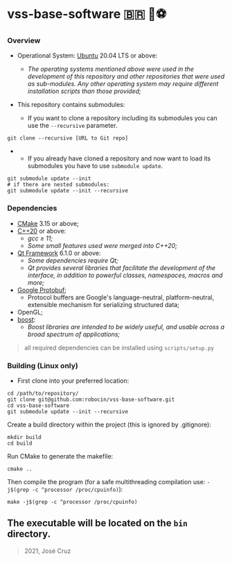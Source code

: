 # vss-base-software 🇧🇷 🤖⚽

### **Overview**

- Operational System: [Ubuntu](https://ubuntu.com/) 20.04 LTS or above:
    - _The operating systems mentioned above were used in the development of this repository and other repositories that
      were used as sub-modules. Any other operating system may require different installation scripts than those
      provided;_

- This repository contains submodules:
    - If you want to clone a repository including its submodules you can use the  `--recursive`  parameter.

```
git clone --recursive [URL to Git repo]
```

-
    - If you already have cloned a repository and now want to load its submodules you have to use  `submodule update`.

```
git submodule update --init
# if there are nested submodules:
git submodule update --init --recursive
```

### **Dependencies**

- [CMake](https://cmake.org/) 3.15 or above;
- [C++20](https://en.cppreference.com/w/cpp/20) or above:
    - _gcc ≥ 11;_
    - _Some small features used were merged into C++20;_
- [Qt Framework](https://www.qt.io/) 6.1.0 or above:
    - _Some dependencies require Qt;_
    - _Qt provides several libraries that facilitate the development of the interface, in addition to powerful classes,
      namespaces, macros and more;_
- [Google Protobuf](https://developers.google.com/protocol-buffers);
    - Protocol buffers are Google's language-neutral, platform-neutral, extensible mechanism for serializing structured
      data;
- OpenGL;
- [boost](https://www.boost.org/):
    - _Boost libraries are intended to be widely useful, and usable across a broad spectrum of applications;_

> all required dependencies can be installed using `scripts/setup.py`

### Building (Linux only)

- First clone into your preferred location:

```
cd /path/to/repository/
git clone git@github.com:robocin/vss-base-software.git
cd vss-base-software
git submodule update --init --recursive
```

Create a build directory within the project (this is ignored by .gitignore):

```
mkdir build
cd build
```

Run CMake to generate the makefile:

```
cmake ..
```

Then compile the program (for a safe multithreading compilation use: `-j$(grep -c ^processor /proc/cpuinfo)`):

```
make -j$(grep -c ^processor /proc/cpuinfo)
```

The executable will be located on the  `bin`  directory.
---
> 2021, José Cruz
